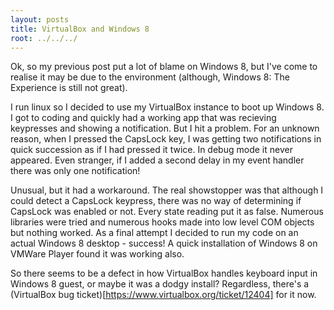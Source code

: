 ```yaml
---
layout: posts
title: VirtualBox and Windows 8
root: ../../../
---
```


Ok, so my previous post put a lot of blame on Windows 8, but I've come to realise it may be due to the environment (although, Windows 8: The Experience is still not great). 

I run linux so I decided to use my VirtualBox instance to boot up Windows 8. I got to coding and quickly had a working app that was recieving keypresses and showing a notification. But I hit a problem. For an unknown reason, when I pressed the CapsLock key, I was getting two notifications in quick succession as if I had pressed it twice. In debug mode it never appeared. Even stranger, if I added a second delay in my event handler there was only one notification!

Unusual, but it had a workaround. The real showstopper was that although I could detect a CapsLock keypress, there was no way of determining if CapsLock was enabled or not. Every state reading put it as false. Numerous libraries were tried and numerous hooks made into low level COM objects but nothing worked. As a final attempt I decided to run my code on an actual Windows 8 desktop - success! A quick installation of Windows 8 on VMWare Player found it was working also.

So there seems to be a defect in how VirtualBox handles keyboard input in Windows 8 guest, or maybe it was a dodgy install? 
Regardless, there's a (VirtualBox bug ticket)[https://www.virtualbox.org/ticket/12404] for it now. 


